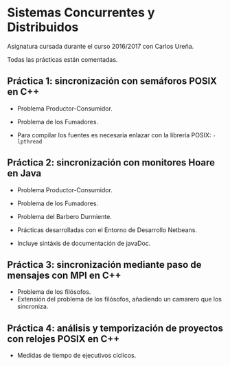 # Sistemas Concurrentes y Distribuidos

Asignatura cursada durante el curso 2016/2017 con Carlos Ureña.

Todas las prácticas están comentadas.


## Práctica 1: sincronización con semáforos POSIX en C++

  * Problema Productor-Consumidor.
  * Problema de los Fumadores.

  * Para compilar los fuentes es necesaria enlazar con la librería POSIX: `-lpthread`

## Práctica 2: sincronización con monitores Hoare en Java

  * Problema Productor-Consumidor.
  * Problema de los Fumadores.
  * Problema del Barbero Durmiente.

  * Prácticas desarrolladas con el Entorno de Desarrollo Netbeans.
  * Incluye sintáxis de documentación de javaDoc.

## Práctica 3: sincronización mediante paso de mensajes con MPI en C++

  * Problema de los filósofos.
  * Extensión del problema de los filósofos, añadiendo un camarero que los sincroniza.

## Práctica 4: análisis y temporización de proyectos con relojes POSIX en C++

  * Medidas de tiempo de ejecutivos cíclicos.
